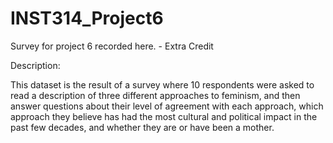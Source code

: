 # INST314_Project6
Survey for project 6 recorded here. - Extra Credit

Description:

This dataset is the result of a survey where 10 respondents were asked to read a description of three different approaches to feminism, and then answer questions about their level of agreement with each approach, which approach they believe has had the most cultural and political impact in the past few decades, and whether they are or have been a mother.
